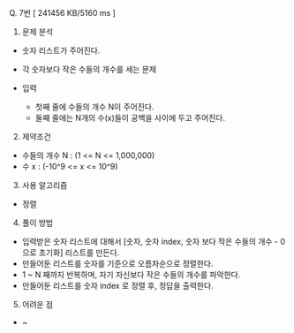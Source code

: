 Q. 7번 [ 241456 KB/5160 ms ]

1. 문제 분석
- 숫자 리스트가 주어진다.
- 각 숫자보다 작은 수들의 개수를 세는 문제

- 입력
  - 첫째 줄에 수들의 개수 N이 주어진다.
  - 둘째 줄에는 N개의 수(x)들이 공백을 사이에 두고 주어진다.

2. 제약조건
- 수들의 개수 N : (1 <= N <= 1,000,000)
- 수 x : (-10^9 <= x <= 10^9)

3. 사용 알고리즘
- 정렬

4. 풀이 방법
- 입력받은 숫자 리스트에 대해서 [숫자, 숫자 index, 숫자 보다 작은 수들의 개수 - 0으로 초기화] 리스트를 만든다.
- 만들어둔 리스트를 숫자를 기준으로 오름차순으로 정렬한다.
- 1 ~ N 째까지 반복하며, 자기 자신보다 작은 수들의 개수를 파악한다.
- 만들어둔 리스트를 숫자 index 로 정렬 후, 정답을 출력한다.

5. 어려운 점
- ~